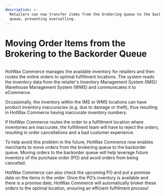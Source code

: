 ```yaml
---
description: >-
  Retailers can now transfer items from the brokering queue to the backorder
  queue, preventing overselling.
---
```


# Moving Order Items from the Brokering to the Backorder Queue

<figure><img src="https://www.hotwax.co/hubfs/Product%20Updates%20and%20Release%20Notes/2022/August%202022/Product%20Updates/Featured%20images/Moving%20Order%20Items%20from%20the%20Brokering%20to%20the%20Backorder%20Queue.webp" alt=""><figcaption></figcaption></figure>

HotWax Commerce manages the available inventory for retailers and then routes the online orders to optimal fulfillment locations. The system reads the inventory data from the retailer's Inventory Management System (IMS)/ Warehouse Management System (WMS) and communicates it to eCommerce.

Occasionally, the inventory within the IMS or WMS locations can have product inventory inaccuracies (e.g. due to damage or theft), thus resulting in HotWax Commerce having inaccurate inventory numbers.

If HotWax Commerce routes the order to a fulfillment location where inventories are inaccurate, the fulfillment team will have to reject the orders, resulting in order cancellations and a bad customer experience.

To help avoid this problem in the future, HotWax Commerce now enables merchants to move orders from the brokering queue to the backorder queue. Moving orders to the backorder queue will help leverage future inventory of the purchase order (PO) and avoid orders from being cancelled.

HotWax Commerce can also check the upcoming PO and put a promise date on the items in the order. Once the PO’s inventory is available and there is a promise date, HotWax Commerce will automatically broker these orders to the optimal location, ensuring an efficient fulfillment process!
